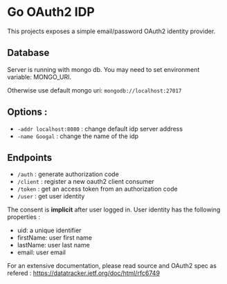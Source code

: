 # Go OAuth2 IDP

This projects exposes a simple email/password OAuth2 identity provider.

## Database

Server is running with mongo db. You may need to set environment variable: MONGO_URI.

Otherwise use default mongo uri: `mongodb://localhost:27017`

## Options :

- `-addr localhost:8080` : change default idp server address
- `-name Googal` : change the name of the idp

## Endpoints

- `/auth` : generate authorization code
- `/client` : register a new oauth2 client consumer
- `/token` : get an access token from an authorization code
- `/user` : get user identity

The consent is **implicit** after user logged in. User identity has the following properties :
- uid: a unique identifier
- firstName: user first name
- lastName: user last name
- email: user email

For an extensive documentation, please read source and OAuth2 spec as refered : https://datatracker.ietf.org/doc/html/rfc6749

